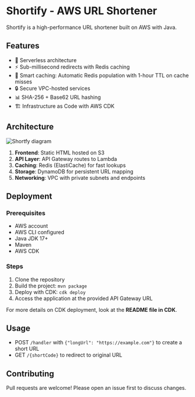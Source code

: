 # Shortify - AWS URL Shortener

Shortify is a high-performance URL shortener built on AWS with Java.

## Features

- 🚀 Serverless architecture
- ⚡ Sub-millisecond redirects with Redis caching
- 🧠 Smart caching: Automatic Redis population with 1-hour TTL on cache misses
- 🔒 Secure VPC-hosted services
- 📊 SHA-256 + Base62 URL hashing
- 🏗️ Infrastructure as Code with AWS CDK

## Architecture

![Shortfy diagram](https://github.com/user-attachments/assets/b1f48094-af92-4c56-b9a8-68166ec30a98)

1. **Frontend**: Static HTML hosted on S3
2. **API Layer**: API Gateway routes to Lambda
3. **Caching**: Redis (ElastiCache) for fast lookups
4. **Storage**: DynamoDB for persistent URL mapping
5. **Networking**: VPC with private subnets and endpoints

## Deployment

### Prerequisites
- AWS account
- AWS CLI configured
- Java JDK 17+
- Maven
- AWS CDK

### Steps
1. Clone the repository
2. Build the project: `mvn package`
3. Deploy with CDK: `cdk deploy`
4. Access the application at the provided API Gateway URL

For more details on CDK deployment, look at the **README file in CDK**.

## Usage
- POST `/handler` with `{"longUrl": "https://example.com"}` to create a short URL
- GET `/{shortCode}` to redirect to original URL

## Contributing
Pull requests are welcome! Please open an issue first to discuss changes.

